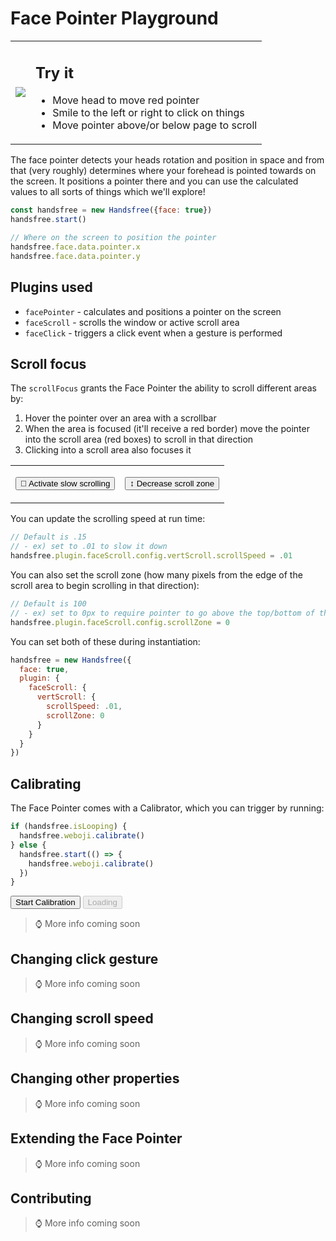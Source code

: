 # Face Pointer Playground

<table>
  <tr>
    <td class="col-6"><img src="https://media.giphy.com/media/Iv2aSMS0QTy2P5JNCX/source.gif"></td>
    <td class="col-6">
      <h2>Try it</h2>
      <ul>
        <li>Move head to move red pointer</li>
        <li>Smile to the left or right to click on things</li>
        <li>Move pointer above/or below page to scroll</li>
      </ul>
      <HandsfreeToggle text-off="Activate Face Pointer" text-on="Stop Handsfree" />
    </td>
  </tr>
</table>

The face pointer detects your heads rotation and position in space and from that (very roughly) determines where your forehead is pointed towards on the screen. It positions a pointer there and you can use the calculated values to all sorts of things which we'll explore!

```js
const handsfree = new Handsfree({face: true})
handsfree.start()

// Where on the screen to position the pointer
handsfree.face.data.pointer.x
handsfree.face.data.pointer.y
```

## Plugins used
- `facePointer` - calculates and positions a pointer on the screen
- `faceScroll` - scrolls the window or active scroll area
- `faceClick` - triggers a click event when a gesture is performed

## Scroll focus

The `scrollFocus` grants the Face Pointer the ability to scroll different areas by:

1. Hover the pointer over an area with a scrollbar
2. When the area is focused (it'll receive a red border) move the pointer into the scroll area (red boxes) to scroll in that direction
3. Clicking into a scroll area also focuses it

<table>
  <tr>
    <td>
      <div class="demo-focus-area">
        <div><div></div></div>
      </div>
      <p><button id="demo-toggle-scroll-speed" onclick="demo.toggleScrollSpeed()" class="block">🐢 Activate slow scrolling</button></p>
    </td>
    <td>
      <div class="demo-focus-area">
        <div><div></div></div>
      </div>
      <p><button id="demo-toggle-scroll-zone" onclick="demo.toggleScrollZone()" class="block">↕ Decrease scroll zone</button></p>
    </td>
  </tr>
</table>

You can update the scrolling speed at run time:

```js
// Default is .15
// - ex) set to .01 to slow it down
handsfree.plugin.faceScroll.config.vertScroll.scrollSpeed = .01
```

You can also set the scroll zone (how many pixels from the edge of the scroll area to begin scrolling in that direction):

```js
// Default is 100
// - ex) set to 0px to require pointer to go above the top/bottom of the area
handsfree.plugin.faceScroll.config.scrollZone = 0
```

You can set both of these during instantiation:

```js
handsfree = new Handsfree({
  face: true,
  plugin: {
    faceScroll: {
      vertScroll: {
        scrollSpeed: .01,
        scrollZone: 0
      }
    }
  }
})
```

## Calibrating

The Face Pointer comes with a Calibrator, which you can trigger by running:

```js
if (handsfree.isLooping) {
  handsfree.weboji.calibrate()
} else {
  handsfree.start(() => {
    handsfree.weboji.calibrate()
  })
}
```

<button onclick="demo.calibrate()" class="handsfree-hide-when-loading"><Fa-Crosshairs /> Start Calibration</button>
<button disabled class="handsfree-show-when-loading"><Fa-Spinner spin /> Loading</button>

> ⌚ More info coming soon

## Changing click gesture

> ⌚ More info coming soon

## Changing scroll speed

> ⌚ More info coming soon

## Changing other properties

> ⌚ More info coming soon

## Extending the Face Pointer

> ⌚ More info coming soon

## Contributing

> ⌚ More info coming soon

<!-- Code -->
<script>
  demo = {
    /**
     * Adjust scroll speed for demo
     */
    toggleScrollSpeed () {
      if (handsfree.plugin.faceScroll.config.vertScroll.scrollSpeed === .01) {
        handsfree.plugin.faceScroll.config.vertScroll.scrollSpeed = .15
        document.querySelector('#demo-toggle-scroll-speed').innerHTML = '🐢 Active slow scrolling'
      } else {
        handsfree.plugin.faceScroll.config.vertScroll.scrollSpeed = .01
        document.querySelector('#demo-toggle-scroll-speed').innerHTML = '🐰 Activate fast scrolling'
      }
    },

    /**
     * Adjust scroll zone for demo
     */
    toggleScrollZone () {
      if (handsfree.plugin.faceScroll.config.vertScroll.scrollZone === 100) {
        handsfree.plugin.faceScroll.config.vertScroll.scrollZone = 0
        document.querySelector('#demo-toggle-scroll-zone').innerHTML = '↕ Increase scroll zone'
        document.body.classList.add('demo-negative-scroll-zone')
      } else {
        handsfree.plugin.faceScroll.config.vertScroll.scrollZone = 100
        document.querySelector('#demo-toggle-scroll-zone').innerHTML = '↕ Decrease scroll zone'
        document.body.classList.remove('demo-negative-scroll-zone')
      }
    },

    /**
     * Calibrate the face pointer
     * - Starts handsfree if it isn't already
     */
    calibrate () {
      if (handsfree.isLooping) {
        handsfree.weboji.calibrate()
      } else {
        handsfree.start(() => {
          handsfree.weboji.calibrate()
        })
      }
    }
  }
</script>